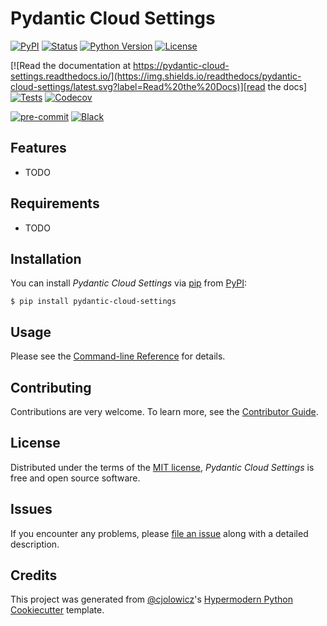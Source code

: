 # Pydantic Cloud Settings

[![PyPI](https://img.shields.io/pypi/v/pydantic-cloud-settings.svg)][pypi_]
[![Status](https://img.shields.io/pypi/status/pydantic-cloud-settings.svg)][status]
[![Python Version](https://img.shields.io/pypi/pyversions/pydantic-cloud-settings)][python version]
[![License](https://img.shields.io/pypi/l/pydantic-cloud-settings)][license]

[![Read the documentation at https://pydantic-cloud-settings.readthedocs.io/](https://img.shields.io/readthedocs/pydantic-cloud-settings/latest.svg?label=Read%20the%20Docs)][read the docs]
[![Tests](https://github.com/nilsdebruin/pydantic-cloud-settings/workflows/Tests/badge.svg)][tests]
[![Codecov](https://codecov.io/gh/nilsdebruin/pydantic-cloud-settings/branch/main/graph/badge.svg)][codecov]

[![pre-commit](https://img.shields.io/badge/pre--commit-enabled-brightgreen?logo=pre-commit&logoColor=white)][pre-commit]
[![Black](https://img.shields.io/badge/code%20style-black-000000.svg)][black]

[pypi_]: https://pypi.org/project/pydantic-cloud-settings/
[status]: https://pypi.org/project/pydantic-cloud-settings/
[python version]: https://pypi.org/project/pydantic-cloud-settings
[license]: https://opensource.org/licenses/MIT
[read the docs]: https://pydantic-cloud-settings.readthedocs.io/
[tests]: https://github.com/nilsdebruin/pydantic-cloud-settings/actions?workflow=Tests
[codecov]: https://app.codecov.io/gh/nilsdebruin/pydantic-cloud-settings
[pre-commit]: https://github.com/pre-commit/pre-commit
[black]: https://github.com/psf/black

## Features

- TODO

## Requirements

- TODO

## Installation

You can install _Pydantic Cloud Settings_ via [pip] from [PyPI]:

```console
$ pip install pydantic-cloud-settings
```

## Usage

Please see the [Command-line Reference] for details.

## Contributing

Contributions are very welcome.
To learn more, see the [Contributor Guide].

## License

Distributed under the terms of the [MIT license],
_Pydantic Cloud Settings_ is free and open source software.

## Issues

If you encounter any problems,
please [file an issue] along with a detailed description.

## Credits

This project was generated from [@cjolowicz]'s [Hypermodern Python Cookiecutter] template.

[@cjolowicz]: https://github.com/cjolowicz
[mit license]: https://opensource.org/licenses/MIT
[pypi]: https://pypi.org/
[hypermodern python cookiecutter]: https://github.com/cjolowicz/cookiecutter-hypermodern-python
[file an issue]: https://github.com/nilsdebruin/pydantic-cloud-settings/issues
[pip]: https://pip.pypa.io/

<!-- github-only -->

[contributor guide]: https://github.com/nilsdebruin/pydantic-cloud-settings/blob/main/CONTRIBUTING.md
[command-line reference]: https://pydantic-cloud-settings.readthedocs.io/en/latest/usage.html
